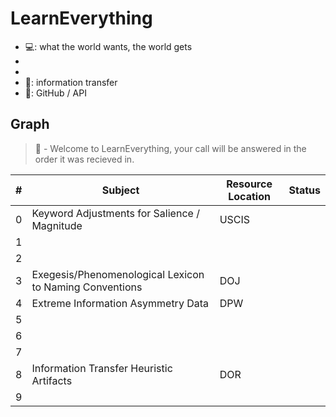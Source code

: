 # LearnEverything

* 💻: what the world wants, the world gets
* 
* 
* 🌈: information transfer
* 🎉: GitHub / API

## Graph
> 👔 - Welcome to LearnEverything, your call will be answered in the order it was recieved in.

| # | Subject | Resource Location | Status |
| ------- | ------- | ------- | ------- |
| 0 | Keyword Adjustments for Salience / Magnitude | USCIS |  |
| 1 |  |  |  |
| 2 |  | | |
| 3 | Exegesis/Phenomenological Lexicon to Naming Conventions | DOJ |   |
| 4 | Extreme Information Asymmetry Data | DPW | |
| 5 |  | | |
| 6 |  |  |  |
| 7 |  |  |  |
| 8 | Information Transfer Heuristic Artifacts | DOR |  |
| 9 |  |  |  |
